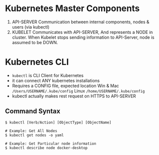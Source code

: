 # Kubernetes Master Components

1. API-SERVER   Communication between internal components, nodes & users (via kubectl)
2. KUBELET      Communicates with API-SERVER, And represents a NODE in cluster.
                When Kubelet stops sending information to API-Server, node is assumed to be DOWN.

# Kubernetes CLI


* `kubectl` is CLI Client for Kubernetes
* it can connect ANY kubernetes installations
* Requires a CONFIG file, expected location 
    Win & Mac `/Users/USERNAME/.kube/config`
    Linux   `/home/USERNAME/.kube/config`
* kubectl actually makes rest request on HTTPS to API-SERVER

## Command Syntax

```
$ kubectl [Verb/Action] [ObjectType] [ObjectName] 

# Example: Get All Nodes
$ kubectl get nodes -o yaml

# Example: Get Particular node information
$ kubectl describe node docker-desktop 
```
